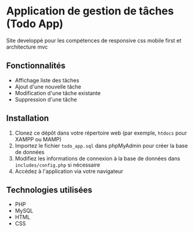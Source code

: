 # Application de gestion de tâches (Todo App)

Site developpé pour les compétences de responsive css mobile first et architecture mvc

## Fonctionnalités

-   Affichage liste des tâches
-   Ajout d'une nouvelle tâche
-   Modification d'une tâche existante
-   Suppression d'une tâche

## Installation

1. Clonez ce dépôt dans votre répertoire web (par exemple, `htdocs` pour XAMPP ou MAMP)
2. Importez le fichier `todo_app.sql` dans phpMyAdmin pour créer la base de données
3. Modifiez les informations de connexion à la base de données dans `includes/config.php` si nécessaire
4. Accédez à l'application via votre navigateur

## Technologies utilisées

-   PHP
-   MySQL
-   HTML
-   CSS

